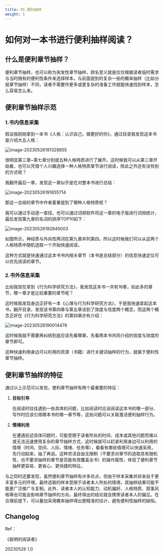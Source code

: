 ```yaml
---
title: 05.便利抽样
weight: 5
---
```




# 如何对一本书进行便利抽样阅读？

## 什么是便利章节抽样？

便利章节抽样，也可以称为突发性章节抽样，顾名思义就是仅仅根据读者临时需求与当时拥有的便利性条件来选择样本。与前面提到的复杂一些的概率抽样（比如分层章节抽样）不同，读者不需要作更多或更复杂的准备工作就能快速找到样本，怎么容易怎么来。

## 便利章节抽样示范

### 1.书内信息采集

假设我刚刚拿到一本书《人格：认识自己，做更好的你》，通过目录我发现这本书是介绍大五人格：

![image-20230526191328855](https://pbox.online/202305261913996.png)

很明显第三章~第七章分别就五种人格特质进行了展开。这时候我可以从第三章开始看，也可以凭借个人兴趣选择一种人格特质章节进行阅读，除此之外还有没有别的方式呢？

我翻开最后一章，发现这一章似乎是在对整本书进行总结：

![image-20230526191655714](https://pbox.online/202305261916744.png)

那这一总结的章节中作者着重提到了哪种人格特质呢？

我可以通过手动逐一查找，也可以通过词频软件将这一章的电子版进行词频统计，最后发现第九章的名词的排序TOP10如下：

![image-20230526192845003](https://pbox.online/202305261928030.png)

如图所示，神经质与外向性两词在第九章并列第四，所以这时候我们可以从这两个人格特质中随机选取一个开始快速阅读。

这种方式就是快速通过这本书书内相关章节（本书是总结部分）的信息快速定位可以优先阅读的章节。



### 2.书外信息采集

比如我现在拿到《行为科学研究方法》，我发现这本书一共有16章，如此多的章节，哪一章才是比较重要的章节呢？

这时候我发现身边正好有一本《心理与行为科学研究方法》，于是我快速拿起这本书，翻开目录，发现该书第四章与第五章谈到了效度与信度两个概念，而这两个概念正好在《行为科学研究方法》的第四章亦有介绍：

![image-20230526190014476](https://pbox.online/202305261900504.png)

这时候我就不需要再纠结到底应该先看哪章，先看两本书共同介绍的信度与效度的章节即可。

这种快速利用身边可以利用的资源（书籍）进行关键词抽样的行为，就属于便利性章节抽样。



## 便利章节抽样的特征

通过以上示范可以发现，便利章节抽样有两个最重要的特征：

1. **目标引导**

   在阅读时往往遇到一些具体的问题，比如阅读时应该阅读这本书的哪一部分、写作时应该引用哪本书的哪一章节等，这些问题可以关联激活便利抽样行为。

2. **情境利用**

   在遭遇前述具体问题时，可能受限于读者所处的时间、成本或其他问题而难以或无法迅速使用复杂的章节抽样方式，这时候就可以赶紧利用身边可以利用的情境（时间、空间、人际、情绪、任务等），看看有哪些情境可以快速采用，先行动起来，抽了再说。这种灵活自由无限制（不要求对章节的选取具有随机性，也不要求抽样的章节是否能有效覆盖全书）的操作属性，体现了便利章节抽样更容易、更省心、更快捷的特征。

与之同时还要发现，虽然便利章节抽样有许多优点，但由于样本采集并非来自于更丰富多元的环境，最终选取的样本受限于读者本人所处的情境，其抽样结果可能不能更广泛推广与复制。此外，读者本人的认知能力、动机偏好、人格特质、叙事风格等也可能会影响章节抽样的方向，最终得出的结论就会携带读者本人的偏见。在合理前提下，可以叠加采用概率抽样得出更精准的估计，避免便利性抽样的缺陷。



## Changelog

Ref：

《聪明的阅读者》



20230526 1.0







